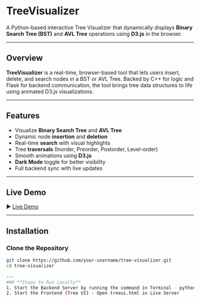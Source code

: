 # TreeVisualizer

A Python-based interactive Tree Visualizer that dynamically displays **Binary Search Tree (BST)** and **AVL Tree** operations using **D3.js** in the browser.

---

## Overview

**TreeVisualizer** is a real-time, browser-based tool that lets users insert, delete, and search nodes in a BST or AVL Tree. Backed by C++ for logic and Flask for backend communication, the tool brings tree data structures to life using animated D3.js visualizations.

---

## Features

- Visualize **Binary Search Tree** and **AVL Tree**
- Dynamic node **insertion** and **deletion**
- Real-time **search** with visual highlights
- Tree **traversals** (Inorder, Preorder, Postorder, Level-order)
- Smooth animations using **D3.js**
- **Dark Mode** toggle for better visibility
- Full backend sync with live updates

---

## Live Demo

▶️ [Live Demo](https://drive.google.com/file/d/145pup4iEzYwx7no16rb4Fl9jO7P0NyKN/view?usp=sharing)

---

## Installation

### Clone the Repository
```bash
git clone https://github.com/your-username/tree-visualizer.git
cd tree-visualizer

---
### **Steps to Run Locally**
1. Start the Backend Server by running the command in Terminal - python backend.py. This runs the Flask backend on http://127.0.0.1:5000.
2. Start the Frontend (Tree UI) - Open treeui.html in Live Server
